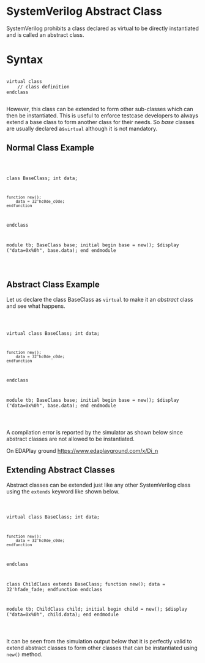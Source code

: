 #  SystemVerilog Abstract Class 

SystemVerilog prohibits a class declared as virtual  to be directly instantiated and is called an abstract  class. <br/>
# Syntax
<pre><code>
virtual class <class-name>
	// class definition
endclass

</code></pre>
  
  <p>However, this class can be extended to form other sub-classes which can then be instantiated. This is useful to enforce testcase developers to always extend a base class to form another class for their needs. So <i>base</i> classes are usually declared as<code>virtual</code> although it is not mandatory.</p>
  
  <h2>Normal Class Example</h2><pre>  <code class="language-verilog match-braces line-numbers">
  
class BaseClass;
	int data;
	
	function new();
		data = 32'hc0de_c0de;
	endfunction
endclass

module tb;
	BaseClass base;
	initial begin
		base = new();
		$display ("data=0x%0h", base.data);
	end
endmodule

  </code>
</pre>
</pre><h2>Abstract Class Example</h2><p>Let us declare the class <span class=signal>BaseClass</span> as <code>virtual</code> to make it an <i>abstract</i> class and see what happens.</p><pre>  <code class="language-verilog match-braces line-numbers">
  
virtual class BaseClass;
	int data;
	
	function new();
		data = 32'hc0de_c0de;
	endfunction
endclass

module tb;
	BaseClass base;
	initial begin
		base = new();
		$display ("data=0x%0h", base.data);
	end
endmodule

  </code>
</pre>
<p>A compilation error is reported by the simulator as shown below since abstract classes are not allowed to be instantiated.</p>

On EDAPlay ground https://www.edaplayground.com/x/Di_n

</pre><h2>Extending Abstract Classes</h2><p>Abstract classes can be extended just like any other SystemVerilog class using the <code>extends</code> keyword like shown below.</p><pre>  <code class="language-verilog match-braces line-numbers">
  
virtual class BaseClass;
	int data;
	
	function new();
		data = 32'hc0de_c0de;
	endfunction
endclass

class ChildClass extends BaseClass;
	function new();
		data = 32'hfade_fade;
	endfunction
endclass

module tb;
	ChildClass child;
	initial begin
		child = new();
		$display ("data=0x%0h", child.data);
	end
endmodule

  </code>
</pre>
<p>It can be seen from the simulation output below that it is perfectly valid to extend abstract classes to form other classes that can be instantiated using <code>new()</code> method.</p>
